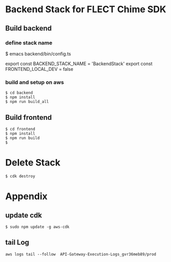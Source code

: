 # Backend Stack for FLECT Chime SDK

## Build backend
### define  stack name
$ emacs backend/bin/config.ts

export const BACKEND_STACK_NAME = 'BackendStack'
export const FRONTEND_LOCAL_DEV = false

### build and setup on aws
```
$ cd backend
$ npm install
$ npm run build_all
```

## Build frontend
```
$ cd frontend
$ npm install
$ npm run build
$ 

```


# Delete Stack
```
$ cdk destroy
```

# Appendix
## update cdk
```
$ sudo npm update -g aws-cdk
```
## tail Log
```
aws logs tail --follow  API-Gateway-Execution-Logs_gvr36meb89/prod
```